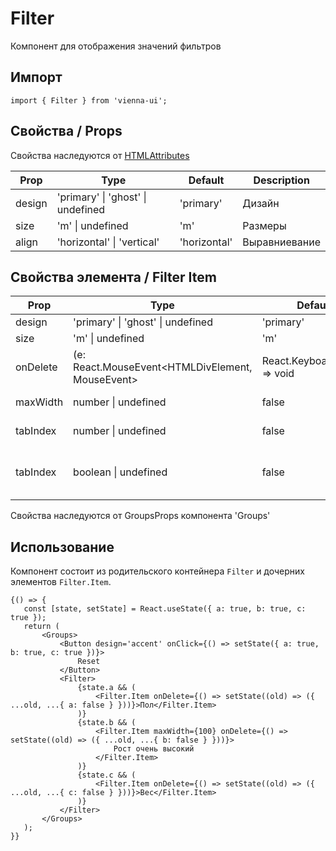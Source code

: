 # Filter

Компонент для отображения значений фильтров

## Импорт

```
import { Filter } from 'vienna-ui';
```

## Свойства / Props

Свойства наследуются от [HTMLAttributes<HTMLDivElement>](https://github.com/DefinitelyTyped/DefinitelyTyped/blob/master/types/react/index.d.ts#L1746)

| Prop   | Type                              | Default      | Description   |
| ------ | --------------------------------- | ------------ | ------------- |
| design | 'primary' \| 'ghost' \| undefined | 'primary'    | Дизайн        |
| size   | 'm' \| undefined                  | 'm'          | Размеры       |
| align  | 'horizontal' \| 'vertical'        | 'horizontal' | Выравниевание |

## Свойства элемента / Filter Item

| Prop | Type | Default | Description |
| --- | --- | --- | --- |
| design | 'primary' \| 'ghost' \| undefined | 'primary' | Дизайн |
| size | 'm' \| undefined | 'm' | Размеры |
| onDelete | (e: React.MouseEvent<HTMLDivElement, MouseEvent> | React.KeyboardEvent) => void | false | Обработчик удаления |
| maxWidth | number \| undefined | false | Максимальная ширина |
| tabIndex | number \| undefined | false | Порядок табуляции |
| tabIndex | boolean \| undefined | false | Системное свойство для подсветки при табуляции |

Свойства наследуются от GroupsProps компонента 'Groups'

## Использование

Компонент состоит из родительского контейнера `Filter` и дочерних элементов `Filter.Item`.

```
{() => {
   const [state, setState] = React.useState({ a: true, b: true, c: true });
   return (
       <Groups>
           <Button design='accent' onClick={() => setState({ a: true, b: true, c: true })}>
               Reset
           </Button>
           <Filter>
               {state.a && (
                   <Filter.Item onDelete={() => setState((old) => ({ ...old, ...{ a: false } }))}>Пол</Filter.Item>
               )}
               {state.b && (
                   <Filter.Item maxWidth={100} onDelete={() => setState((old) => ({ ...old, ...{ b: false } }))}>
                       Рост очень высокий
                   </Filter.Item>
               )}
               {state.c && (
                   <Filter.Item onDelete={() => setState((old) => ({ ...old, ...{ c: false } }))}>Вес</Filter.Item>
               )}
           </Filter>
       </Groups>
   );
}}
```
